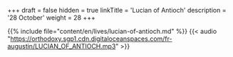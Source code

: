 +++
draft = false
hidden = true
linkTitle = 'Lucian of Antioch'
description = '28 October'
weight = 28
+++

{{% include file="content/en/lives/lucian-of-antioch.md" %}}
{{< audio "https://orthodoxy.sgp1.cdn.digitaloceanspaces.com/fr-augustin/LUCIAN_OF_ANTIOCH.mp3" >}}
